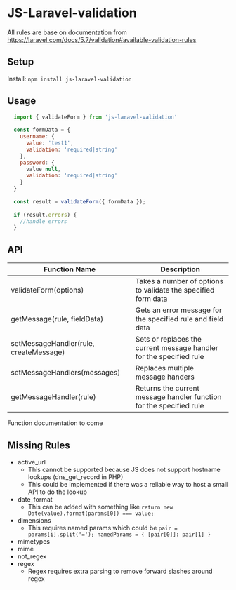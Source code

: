 # JS-Laravel-validation

All rules are base on documentation from https://laravel.com/docs/5.7/validation#available-validation-rules



## Setup

Install: `npm install js-laravel-validation`

## Usage

```javascript
  import { validateForm } from 'js-laravel-validation'
  
  const formData = {
    username: {
      value: 'test1',
      validation: 'required|string'
    },
    password: {
      value null,
      validation: 'required|string'
    }
  }
  
  const result = validateForm({ formData });
  
  if (result.errors) {
    //handle errors
  }
```

## API

| Function Name  | Description |
| ------------- | ------------- |
| validateForm(options)  | Takes a number of options to validate the specified form data  |
| getMessage(rule, fieldData)  | Gets an error message for the specified rule and field data  |
| setMessageHandler(rule, createMessage)  | Sets or replaces the current message handler for the specified rule |
| setMessageHandlers(messages)  | Replaces multiple message handers  |
| getMessageHandler(rule)  | Returns the current message handler function for the specified rule  |

Function documentation to come

## Missing Rules
- active_url 
  - This cannot be supported because JS does not support hostname lookups (dns_get_record in PHP)
  - This could be implemented if there was a reliable way to host a small API to do the lookup
- date_format
  - This can be added with something like `return new Date(value).format(params[0]) === value;`
- dimensions
  - This requires named params which could be `pair = params[i].split('='); namedParams = { [pair[0]]: pair[1] }`
- mimetypes
- mime
- not_regex
- regex
  - Regex requires extra parsing to remove forward slashes around regex
 
